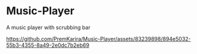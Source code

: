 # Music-Player
A music player with scrubbing bar


https://github.com/PremKarira/Music-Player/assets/83239898/894e5032-55b3-4355-8a49-2e0dc7b2eb69

